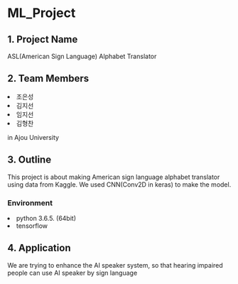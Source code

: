 # ML_Project

## 1. Project Name
ASL(American Sign Language) Alphabet Translator

## 2. Team Members
<li>조은성
<li>김지선
<li>임지선
<li>김형찬

in Ajou University

## 3. Outline
This project is about making American sign language alphabet translator using data from Kaggle. We used CNN(Conv2D in keras) to make the model.

### Environment
<li> python 3.6.5. (64bit)
<li> tensorflow

## 4. Application
We are trying to enhance the AI speaker system, so that hearing impaired people can use AI speaker by sign language
